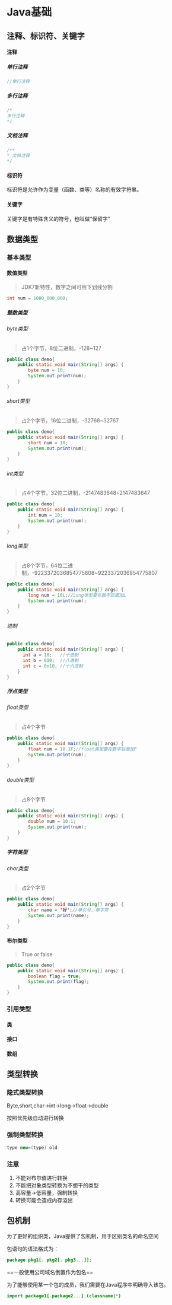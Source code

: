 # Java基础

## 注释、标识符、关键字

#### 注释

##### 单行注释

```java
//单行注释
```



##### 多行注释

```java
/*
多行注释
*/
```



##### 文档注释

```java
/**
* 文档注释
*/
```

#### 标识符

标识符是允许作为变量（函数、类等）名称的有效字符串。

#### 关键字

关键字是有特殊含义的符号，也叫做“保留字”

## 数据类型

### 基本类型

#### 数值类型

> JDK7新特性，数字之间可用下划线分割

```java
int num = 1000_000_000;
```



##### 整数类型

###### byte类型

> 占1个字节，8位二进制，-128~127
```java
public class demo{
    public static void main(String[] args) {
        byte num = 10;
        System.out.print(num);
    }
}
```


###### short类型

> 占2个字节，16位二进制，-32768~32767
```java
public class demo{
    public static void main(String[] args) {
        short num = 10;
        System.out.print(num);
    }
}
```
###### int类型

> 占4个字节，32位二进制，-2147483648~2147483647



```java
public class demo{
    public static void main(String[] args) {
        int num = 10;
        System.out.print(num);
    }
}
```



###### long类型

> 占8个字节，64位二进制，-9223372036854775808~9223372036854775807
```java
public class demo{
    public static void main(String[] args) {
        long num = 10L;//Long类型要在数字后面加L
        System.out.print(num);
    }
}
```


###### 进制

```java
public class demo{
    public static void main(String[] args) {
      int a = 10;   //十进制
      int b = 010;  //八进制
      int c = 0x10; //十六进制
    }
}
```



##### 浮点类型

###### float类型

> 占4个字节
```java
public class demo{
    public static void main(String[] args) {
        float num = 10.1F;//float类型要在数字后面加F
        System.out.print(num);
    }
}
```
###### double类型

> 占8个字节
```java
public class demo{
    public static void main(String[] args) {
        double num = 10.1;
        System.out.print(num);
    }
}
```
##### 字符类型

###### char类型

> 占2个字节
```java
public class demo{
    public static void main(String[] args) {
        char name = '好';//单引号、单字符
        System.out.print(name);
    }
}
```
#### 布尔类型

> True or false
```java
public class demo{
    public static void main(String[] args) {
        boolean flag = true;
        System.out.print(flag);
    }
}
```
### 引用类型

#### 类

#### 接口

#### 数组

## 类型转换

### 隐式类型转换

Byte,short,char->int->long->float->double

按照优先级自动进行转换

### 强制类型转换

```java
type new=(type) old
```

### 注意

1. 不能对布尔值进行转换
2. 不能把对象类型转换为不想干的类型
3. 高容量->低容量，强制转换
4. 转换可能会造成内存溢出

## 包机制

为了更好的组织类，Java提供了包机制，用于区别类名的命名空间

包语句的语法格式为：

```java
package pkg1[. pkg2[. pkg3...]];
```

==一般使用公司域名倒置作为包名==

为了能够使用某一个包的成员，我们需要在Java程序中明确导入该包。

```java
import package1[.package2...].(classname|*)
```



